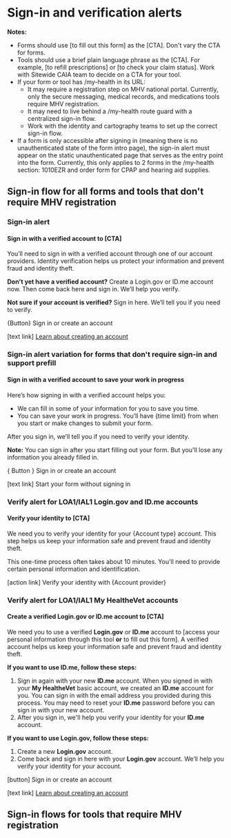 # Sign-in and verification alerts
**Notes:** 
- Forms should use [to fill out this form] as the [CTA]. Don't vary the CTA for forms.
- Tools should use a brief plain language phrase as the [CTA]. For example, [to refill prescriptions] or [to check your claim status]. Work with Sitewide CAIA team to decide on a CTA for your tool.
- If your form or tool has /my-health in its URL:
     - It may require a registration step on MHV national portal. Currently, only the secure messaging, medical records, and medications tools require MHV registration.
     - It may need to live behind a /my-health route guard with a centralized sign-in flow.
     - Work with the identity and cartography teams to set up the correct sign-in flow. 
- If a form is only accessible after signing in (meaning there is no unauthenticated state of the form intro page), the sign-in alert must appear on the static unauthenticated page that serves as the entry point into the form. Currently, this only applies to 2 forms in the /my-health section: 1010EZR and order form for CPAP and hearing aid supplies.

## Sign-in flow for all forms and tools that don't require MHV registration

### Sign-in alert

#### Sign in with a verified account to [CTA]
You’ll need to sign in with a verified account through one of our account providers. Identity verification helps us protect your information and prevent fraud and identity theft.

**Don't yet have a verified account?** Create a Login.gov or ID.me account now. Then come back here and sign in. We’ll help you verify. 

**Not sure if your account is verified?** Sign in here. We’ll tell you if you need to verify. 

{Button} Sign in or create an account

[text link] [Learn about creating an account](https://www.va.gov/resources/creating-an-account-for-vagov/)

### Sign-in alert variation for forms that don't require sign-in and support prefill

#### Sign in with a verified account to save your work in progress

Here’s how signing in with a verified account helps you:
- We can fill in some of your information for you to save you time.
- You can save your work in progress. You’ll have {time limit} from when you start or make changes to submit your form.

After you sign in, we’ll tell you if you need to verify your identity. 

**Note:** You can sign in after you start filling out your form. But you'll lose any information you already filled in.

{ Button } Sign in or create an account

[text link] Start your form without signing in


### Verify alert for LOA1/IAL1 Login.gov and ID.me accounts

#### Verify your identity to [CTA] 
We need you to verify your identity for your {Account type} account. This step helps us keep your information safe and prevent fraud and identity theft.

This one-time process often takes about 10 minutes. You'll need to provide certain personal information and identification.

[action link] Verify your identity with {Account provider}

### Verify alert for LOA1/IAL1 My HealtheVet accounts

#### Create a verified Login.gov or ID.me account to [CTA] 
We need you to use a verified **Login.gov** or **ID.me** account to [access your personal information through this tool **or** to fill out this form]. A verified account helps us keep your information safe and prevent fraud and identity theft.

**If you want to use ID.me, follow these steps:**
1.	Sign in again with your new **ID.me** account. When you signed in with your **My HealtheVet** basic account, we created an **ID.me** account for you. You can sign in with the email address you provided during this process. You may need to reset your **ID.me** password before you can sign in with your new account.
2.	After you sign in, we'll help you verify your identity for your **ID.me** account.

**If you want to use Login.gov, follow these steps:**
1.	Create a new **Login.gov** account.
2.	Come back and sign in here with your **Login.gov** account. We’ll help you verify your identity for your account.
  
[button] Sign in or create an account

[text link] [Learn about creating an account](https://www.va.gov/resources/creating-an-account-for-vagov/)

## Sign-in flows for tools that require MHV registration
